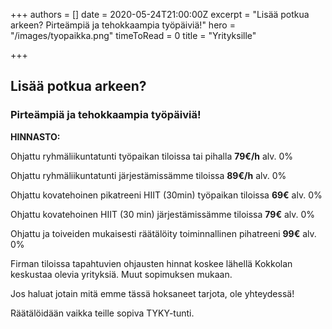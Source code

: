 +++
authors = []
date = 2020-05-24T21:00:00Z
excerpt = "Lisää potkua arkeen? Pirteämpiä ja tehokkaampia työpäiviä!"
hero = "/images/tyopaikka.png"
timeToRead = 0
title = "Yrityksille"

+++
## Lisää potkua arkeen?

### Pirteämpiä ja tehokkaampia työpäiviä!

**HINNASTO:**

Ohjattu ryhmäliikuntatunti työpaikan tiloissa tai pihalla **79€/h** alv. 0%

Ohjattu ryhmäliikuntatunti järjestämissämme tiloissa **89€/h** alv. 0%

Ohjattu kovatehoinen pikatreeni HIIT (30min) työpaikan tiloissa **69€** alv. 0%

Ohjattu kovatehoinen HIIT (30 min) järjestämissämme tiloissa **79€** alv. 0%

Ohjattu ja toiveiden mukaisesti räätälöity toiminnallinen pihatreeni **99€** alv. 0%

Firman tiloissa tapahtuvien ohjausten hinnat koskee lähellä Kokkolan keskustaa olevia yrityksiä. Muut sopimuksen mukaan.

Jos haluat jotain mitä emme tässä hoksaneet tarjota, ole yhteydessä!

Räätälöidään vaikka teille sopiva TYKY-tunti.